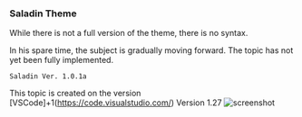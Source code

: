 ### Saladin Theme
While there is not a full version of the theme, there is no syntax. 

In his spare time, the subject is gradually moving forward.
The topic has not yet been fully implemented.

`Saladin Ver. 1.0.1a`

This topic is created on the version [VSCode]+1(https://code.visualstudio.com/) Version 1.27
![screenshot](./screenshot.png)
